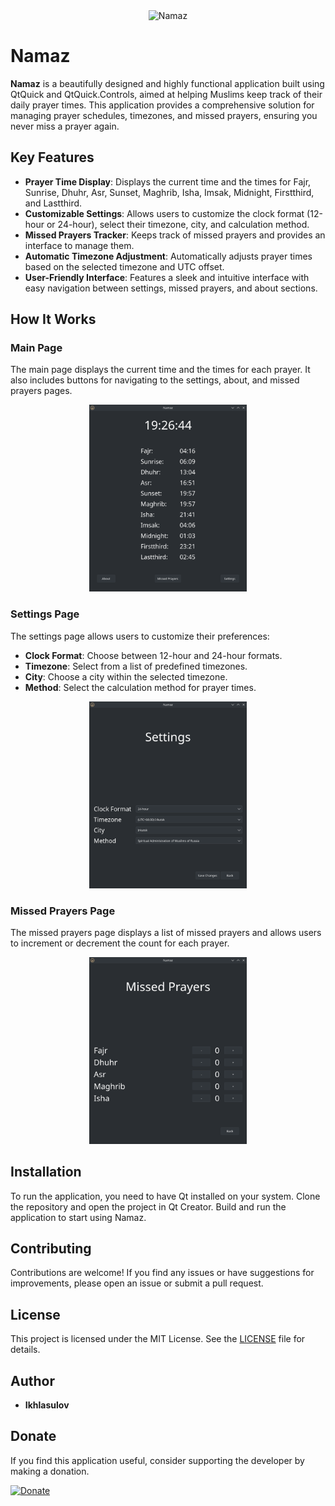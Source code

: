 <div align="center">
  <img src="icon.ico" alt="Namaz" />
</div>


# Namaz

**Namaz** is a beautifully designed and highly functional application built using QtQuick and QtQuick.Controls, aimed at helping Muslims keep track of their daily prayer times. This application provides a comprehensive solution for managing prayer schedules, timezones, and missed prayers, ensuring you never miss a prayer again.

## Key Features

- **Prayer Time Display**: Displays the current time and the times for Fajr, Sunrise, Dhuhr, Asr, Sunset, Maghrib, Isha, Imsak, Midnight, Firstthird, and Lastthird.
- **Customizable Settings**: Allows users to customize the clock format (12-hour or 24-hour), select their timezone, city, and calculation method.
- **Missed Prayers Tracker**: Keeps track of missed prayers and provides an interface to manage them.
- **Automatic Timezone Adjustment**: Automatically adjusts prayer times based on the selected timezone and UTC offset.
- **User-Friendly Interface**: Features a sleek and intuitive interface with easy navigation between settings, missed prayers, and about sections.

## How It Works

### Main Page
The main page displays the current time and the times for each prayer. It also includes buttons for navigating to the settings, about, and missed prayers pages.

<div align="center">
  <img src="readme/main.png" alt="Main Page" width="50%" height="50%" />
</div>

### Settings Page
The settings page allows users to customize their preferences:
- **Clock Format**: Choose between 12-hour and 24-hour formats.
- **Timezone**: Select from a list of predefined timezones.
- **City**: Choose a city within the selected timezone.
- **Method**: Select the calculation method for prayer times.

<div align="center">
  <img src="readme/settings.png" alt="Settings Page" width="50%" height="50%" />
</div>

### Missed Prayers Page
The missed prayers page displays a list of missed prayers and allows users to increment or decrement the count for each prayer.

<div align="center">
  <img src="readme/missed.png" alt="Missed Prayers Page" width="50%" height="50%" />
</div>

## Installation

To run the application, you need to have Qt installed on your system. Clone the repository and open the project in Qt Creator. Build and run the application to start using Namaz.

## Contributing

Contributions are welcome! If you find any issues or have suggestions for improvements, please open an issue or submit a pull request.

## License

This project is licensed under the MIT License. See the [LICENSE](LICENSE) file for details.

## Author

- **Ikhlasulov**

## Donate

If you find this application useful, consider supporting the developer by making a donation.

[![Donate](https://img.shields.io/badge/Donate-PayPal-blue.svg)](https://pay.cloudtips.ru/p/693e007a)
